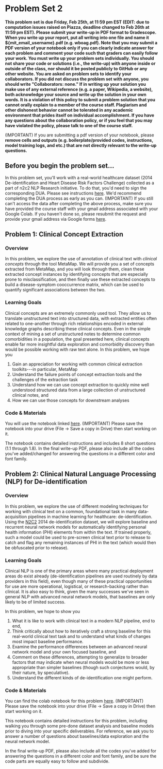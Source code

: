 # Problem Set 2


**This problem set is due Friday, Feb 25th, at 11:59 pm EST (EDIT: due to computation issues raised on Piazza, deadline changed to Feb 26th at 11:59 pm EST). Please submit your write-up in PDF format to Gradescope. When you write up your report, put all writing into one file and name it ${mit_email_username}.pdf (e.g. wboag.pdf). Note that you may submit a PDF version of your notebook only if you can clearly indicate answer for each problem and comment your code such that graders can easily follow your work. You must write up your problem sets individually. You should not share your code or solutions (i.e., the write-up) with anyone inside or outside of the class, nor should it be posted publicly to GitHub or any other website. You are asked on problem sets to identify your collaborators. If you did not discuss the problem set with anyone, you should write "Collaborators: none." If in writing up your solution you make use of any external reference (e.g. a paper, Wikipedia, a website), both acknowledge your source and write up the solution in your own words. It is a violation of this policy to submit a problem solution that you cannot orally explain to a member of the course staff. Plagiarism and other dishonest behavior cannot be tolerated in any academic environment that prides itself on individual accomplishment. If you have any questions about the collaboration policy, or if you feel that you may have violated the policy, please talk to one of the course staff.**

(IMPORTANT) If you are submitting a pdf version of your notebook, please **remove cells and outputs (e.g. boilerplate/provided codes, instructions, model training logs, and etc.) that are not directly relevant to the write-up questions.**

## Before you begin the problem set...
In this problem set, you'll work with a real-world healthcare dataset (2014 De-identification and Heart Disease Risk Factors Challenge) collected as a part of n2c2 NLP Research initiative. To do that, you'd need to sign the corresponding DUA. Please see instructions [here](https://canvas.mit.edu/courses/13812/discussion_topics/140997). We'd recommend completing the DUA process as early as you can. (IMPORTANT) If you still can't access the data after completing the above process, make sure you have provided the course staff with your gmail address associated with your Google Colab. If you haven't done so, please resubmit the request and provide your gmail address via Google forms [here](https://forms.gle/qiZJ2FX81uTZNUwV7).

## Problem 1: Clinical Concept Extraction
### Overview
In this problem, we explore the use of annotation of clinical text with _clinical concepts_ through the tool MetaMap. We will provide you a set of concepts extracted from MetaMap, and you will look through them, clean these extracted concept instances by identifying concepts that are especially prone to misclassification, and then finally use these extracted concepts to build a disease-symptom cooccurrence matrix, which can be used to quantify significant associations between the two.

### Learning Goals
Clinical concepts are an extremely commonly used tool. They allow us to translate unstructured text into structured data, with extracted entities often related to one-another through rich relationships encoded in external knowledge graphs describing these clinical concepts. Even in the simple context of mining a set of unstructured notes to determine common comorbidities in a population, the goal presented here, clinical concepts enable far more insightful data exploration and comorbidity discovery than would be possible working with raw text alone. In this problem, we hope you
  1. Gain an appreciation for working with common clinical extraction toolkits---in particular, MetaMap
  2. Understand the failure points of concept extraction tools and the challenges of the extraction task 
  3. Understand how we can use concept extraction to quickly mine well understood structured data from a large collection of unstructured clinical notes, and
  4. How we can use those concepts for downstream analyses

### Code & Materials
You will use the notebook linked [here](https://colab.research.google.com/drive/1mYKk_STC9-2TmkPNqXaIvFAkvUCive4Q?usp=sharing).
(IMPORTANT) Please save the notebook into your drive (File -> Save a copy in Drive) then start working on it.

The notebook contains detailed instructions and includes 8 short questions (1.1 through 1.8). In the final write-up PDF, please also include all the codes you've added/changed for answering the questions in a different color and font family.


## Problem 2: Clinical Natural Language Processing (NLP) for De-identification
### Overview
In this problem, we explore the use of different modeling techniques for working with clinical text on a common, foundational task in many data-acquisition pipelines in machine learning for healthcare: de-identification. Using the [N2C2](https://portal.dbmi.hms.harvard.edu/projects/n2c2-nlp/#) 2014 de-identification dataset, we will explore baseline and recurrent neural network models for automatically identifying personal health information (PHI) elements from within the text. If trained properly, such a model could be used to pre-screen clinical text prior to release to catch and flag any remaining instances of PHI in the text (which would then be obfuscated prior to release).

### Learning Goals
Clinical NLP is one of the primary areas where many practical deployment areas do exist already (de-identification pipelines are used routinely by data providers in this field), even though many of these practical opportunities for use are more operational, logistical, or research-backing rather than clinical. It is also easy to think, given the many successes we've seen in general NLP with advanced neural network models, that baselines are only likely to be of limited success.

In this problem, we hope to show you
  1. What it is like to work with clinical text in a modern NLP pipeline, end to end,
  2. Think critically about how to iteratively craft a strong baseline for this real-world clinical text task and to understand what kinds of changes most impact baseline performance.
  3. Examine the performance differences between an advanced neural network model and your own focused baseline, and
  4. Comment on these differences, attempting to generalize to broader factors that may indicate when neural models would be more or less appropriate than simpler baselines (though such conjectures would, by their nature, by speculative).
  5. Understand the different kinds of de-identification one might perform.

### Code & Materials
You can find the colab notebook for this problem [here](https://colab.research.google.com/drive/1Nb0yGOUKMmFakIUkTRFTWYn3n-PHnOJv?usp=sharing). (IMPORTANT) Please save the notebook into your drive (File -> Save a copy in Drive) then start working on it.

This notebook contains detailed instructions for this problem, including walking you through some pre-done dataset analysis and baseline models prior to diving into your specific deliverables. For reference, we ask you to answer a number of questions about baselines/data exploration and the neural network model. 

In the final write-up PDF, please also include all the codes you've added for answering the questions in a different color and font family, and be sure the code parts are equally easy to follow and subdivide.
